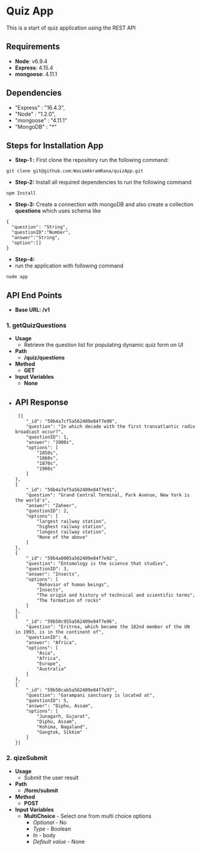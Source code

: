 Quiz App
=================

This is a start of quiz application using the REST API

Requirements
------------
- **Node**: v6.9.4
- **Express**: 4.15.4
- **mongoose**: 4.11.1

Dependencies
-----------------
- "Express"   : "16.4.3",
- "Node"      : "1.2.0",
- "mongoose"  : "4.11.1"
- "MongoDB"   : "*"

Steps for Installation App
-----------------
- **Step-1 :** First clone the repository run the following command:
```
git clone git@github.com:WasimAkramRana/quizApp.git
```

- **Step-2:** Install all required dependencies to run the following command
```
npm Install
```
- **Step-3:** Create a connection with mongoDB and also create a collection **questions** which uses schema like
```
{
  "question": "String",
  "questionID":"Number",
  "answer":"String",
  "option":[]
}
```

- **Step-4:**
 - run the application with following command
 ```
 node app
 ```

API End Points
----
- **Base URL: /v1**
### 1. getQuizQuestions
  - **Usage**
    - Retrieve the question list for populating dynamic quiz form on UI
  - **Path**
    - **/quiz/questions**
  - **Method**
    - **GET**
  - **Input Variables**
    - **None**
  - **API Response**
    -
    ```
     [{
        "_id": "59b4a7cf5a562409e84f7e90",
        "question": "In which decade with the first transatlantic radio broadcast occur?",
        "questionID": 1,
        "answer": "1900s",
        "options": [
            "1850s",
            "1860s",
            "1870s",
            "1900s"
        ]
    },
    {
        "_id": "59b4a7ef5a562409e84f7e91",
        "question": "Grand Central Terminal, Park Avenue, New York is the world's",
        "answer": "Zaheer",
        "questionID": 2,
        "options": [
            "largest railway station",
            "highest railway station",
            "longest railway station",
            "None of the above"
        ]
    },
    {
        "_id": "59b4a8005a562409e84f7e92",
        "question": "Entomology is the science that studies",
        "questionID": 3,
        "answer": "Insects",
        "options": [
            "Behavior of human beings",
            "Insects",
            "The origin and history of technical and scientific terms",
            "The formation of rocks"
        ]
    },
    {
        "_id": "59b50c955a562409e84f7e96",
        "question": "Eritrea, which became the 182nd member of the UN in 1993, is in the continent of",
        "questionID": 4,
        "answer": "Africa",
        "options": [
            "Asia",
            "Africa",
            "Europe",
            "Australia"
        ]
    },
    {
        "_id": "59b50cab5a562409e84f7e97",
        "question": "Garampani sanctuary is located at",
        "questionID": 5,
        "answer": "Diphu, Assam",
        "options": [
            "Junagarh, Gujarat",
            "Diphu, Assam",
            "Kohima, Nagaland",
            "Gangtok, Sikkim"
        ]
    }]
    ```

### 2. qizeSubmit
  - **Usage**
    - Submit the user result
  - **Path**
    - **/form/submit**
  - **Method**
    - **POST**
  - **Input Variables**
    - **MultiChoice** - Select one from multi choice options
      - _Optional_ - No
      - _Type_ - Boolean
      - _In_ - body
      - _Default value_ - None

